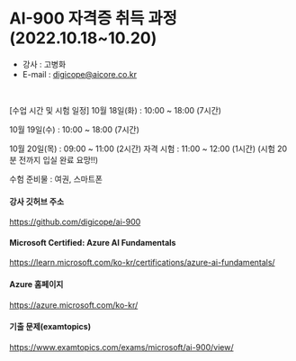 # AI-900 자격증 취득 과정 (2022.10.18~10.20)

- 강사 : 고병화
- E-mail : digicope@aicore.co.kr

<br>

[수업 시간 및 시험 일정]
10월 18일(화) : 10:00 ~ 18:00 (7시간)

10월 19일(수) : 10:00 ~ 18:00 (7시간)

10월 20일(목) :  09:00 ~ 11:00 (2시간)
     자격 시험  :  11:00 ~ 12:00 (1시간) 
     (시험 20분 전까지  입실 완료 요망!!)   

수험 준비물 : 여권, 스마트폰

#### 강사 깃허브 주소
https://github.com/digicope/ai-900
<br>

#### Microsoft Certified: Azure AI Fundamentals
https://learn.microsoft.com/ko-kr/certifications/azure-ai-fundamentals/
<br>

#### Azure 홈페이지
https://azure.microsoft.com/ko-kr/
<br>

#### 기출 문제(examtopics)
https://www.examtopics.com/exams/microsoft/ai-900/view/


